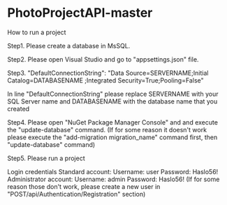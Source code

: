 # PhotoProjectAPI-master

How to run a project

Step1. Please create a database in MsSQL.

Step2. Please open Visual Studio and go to "appsettings.json" file.

Step3. "DefaultConnectionString": "Data Source=SERVERNAME;Initial Catalog=DATABASENAME ;Integrated Security=True;Pooling=False"

 In line "DefaultConnectionString" please replace SERVERNAME with your SQL Server name and DATABASENAME with the database name that you created
 
Step4. Please open "NuGet Package Manager Console" and and execute the "update-database" command. (If for some reason it doesn't work please execute the "add-migration migration_name" command first, then "update-database" command)

Step5. Please run a project

Login credentials
Standard account:
Username: user 
Password: Haslo56!
Administrator account:
Username: admin
Password: Haslo56!
(If for some reason those don't work, please create a new user in "POST/api/Authentication/Registration" section)

